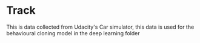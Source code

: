 # Track
This is data collected from Udacity's Car simulator, this data is used for the behavioural cloning model in the deep learning folder
